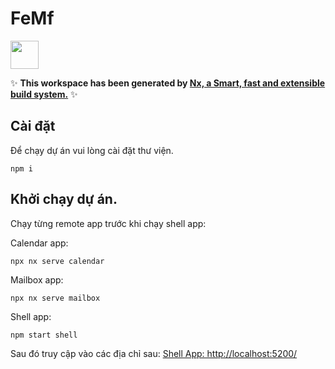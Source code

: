 # FeMf

<a alt="Nx logo" href="https://nx.dev" target="_blank" rel="noreferrer"><img src="https://raw.githubusercontent.com/nrwl/nx/master/images/nx-logo.png" width="45"></a>

✨ **This workspace has been generated by [Nx, a Smart, fast and extensible build system.](https://nx.dev)** ✨

## Cài đặt

Để chạy dự án vui lòng cài đặt thư viện.

```
npm i
```

## Khởi chạy dự án.

Chạy từng remote app trước khi chạy shell app:

Calendar app:
```
npx nx serve calendar
```

Mailbox app:

```
npx nx serve mailbox
```

Shell app:
```
npm start shell
```

Sau đó truy cập vào các địa chỉ sau:
<a href="http://localhost:5200/">Shell App: http://localhost:5200/</a>

